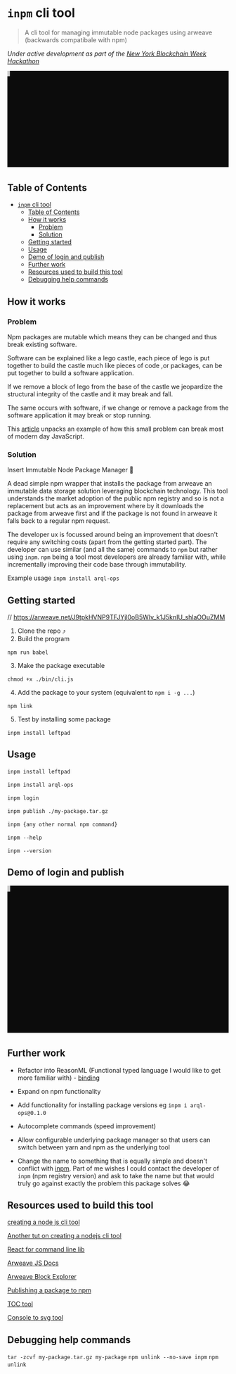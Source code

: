 # `inpm` cli tool

> A cli tool for managing immutable node packages using arweave (backwards compatibale with npm)

_Under active development as part of the [New York Blockchain Week Hackathon](https://gitcoin.co/hackathon/new-york-blockchain-week/?tab=hackathon:20)_

<img src="media/demo.svg" width="600">

## Table of Contents

- [`inpm` cli tool](#-inpm--cli-tool)
  - [Table of Contents](#table-of-contents)
  - [How it works](#how-it-works)
    - [Problem](#problem)
    - [Solution](#solution)
  - [Getting started](#getting-started)
  - [Usage](#usage)
  - [Demo of login and publish](#Demo-of-login-and-publish)
  - [Further work](#further-work)
  - [Resources used to build this tool](#resources-used-to-build-this-tool)
  - [Debugging help commands](#Debugging-help-commands)

## How it works

### Problem

Npm packages are mutable which means they can be changed and thus break existing software.

Software can be explained like a lego castle, each piece of lego is put together to build the castle much like pieces of code ,or packages, can be put together to build a software application.

If we remove a block of lego from the base of the castle we jeopardize the structural integrity of the castle and it may break and fall.

The same occurs with software, if we change or remove a package from the software application it may break or stop running.

This [article](https://www.theregister.co.uk/2016/03/23/npm_left_pad_chaos/) unpacks an example of how this small problem can break most of modern day JavaScript.

### Solution

Insert Immutable Node Package Manager 🤯

A dead simple npm wrapper that installs the package from arweave an immutable data storage solution leveraging blockchain technology. This tool understands the market adoption of the public npm registry and so is not a replacement but acts as an improvement where by it downloads the package from arweave first and if the package is not found in arweave it falls back to a regular npm request.

The developer ux is focussed around being an improvement that doesn't require any switching costs (apart from the getting started part). The developer can use similar (and all the same) commands to `npm` but rather using `inpm`. `npm` being a tool most developers are already familiar with, while incrementally improving their code base through immutability.

Example usage `inpm install arql-ops`

## Getting started

// https://arweave.net/J9tpkHVNP9TFJYjl0oB5WIv_k1J5knIU_shlaOOuZMM

1. Clone the repo ⤴️
2. Build the program

```
npm run babel
```

3. Make the package executable

```
chmod +x ./bin/cli.js
```

4. Add the package to your system (equivalent to `npm i -g ...`)

```
npm link
```

5. Test by installing some package

```
inpm install leftpad
```

## Usage

```
inpm install leftpad
```

```
inpm install arql-ops
```

```
inpm login
```

```
inpm publish ./my-package.tar.gz
```

```
inpm {any other normal npm command}
```

```
inpm --help
```

```
inpm --version
```

## Demo of login and publish

<img src="media/login-demo.svg" width="600">

## Further work

- Refactor into ReasonML (Functional typed language I would like to get more familiar with) - [binding](https://github.com/cometkim/bs-ink)

- Expand on npm functionality

- Add functionality for installing package versions eg `inpm i arql-ops@0.1.0`

- Autocomplete commands (speed improvement)

- Allow configurable underlying package manager so that users can switch between yarn and npm as the underlying tool

- Change the name to something that is equally simple and doesn't conflict with [inpm](https://www.npmjs.com/package/inpm). Part of me wishes I could contact the developer of `inpm` (npm registry version) and ask to take the name but that would truly go against exactly the problem this package solves 😂

## Resources used to build this tool

[creating a node js cli tool](https://x-team.com/blog/a-guide-to-creating-a-nodejs-command/)

[Another tut on creating a nodejs cli tool](https://www.twilio.com/blog/how-to-build-a-cli-with-node-js)

[React for command line lib](https://github.com/vadimdemedes/ink)

[Arweave JS Docs](https://github.com/ArweaveTeam/arweave-js)

[Arweave Block Explorer](https://viewblock.io/arweave)

[Publishing a package to npm](https://zellwk.com/blog/publish-to-npm/)

[TOC tool](https://ecotrust-canada.github.io/markdown-toc/)

[Console to svg tool](https://nbedos.github.io/termtosvg/)

## Debugging help commands

`tar -zcvf my-package.tar.gz my-package`
`npm unlink --no-save inpm`
`npm unlink`
